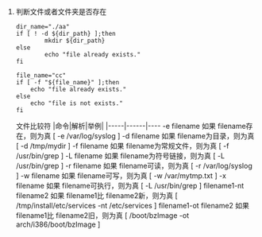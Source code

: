 1. 判断文件或者文件夹是否存在
	```
	dir_name="./aa"
	if [ ! -d ${dir_path} ];then
	        mkdir ${dir_path}
	else
	        echo "file already exists."
	fi
	
	file_name="cc"
	if [ -f "${file_name}" ];then
		echo "file already exists."
	else
		echo "file is not exists."
	fi
	```
	文件比较符
	|命令|解析|举例|
	|-----|------|----
	-e filename  如果 filename存在，则为真  [ -e /var/log/syslog ]
	-d filename  如果 filename为目录，则为真  [ -d /tmp/mydir ]
	-f filename  如果 filename为常规文件，则为真  [ -f /usr/bin/grep ]
	-L filename  如果 filename为符号链接，则为真  [ -L /usr/bin/grep ]
	-r filename  如果 filename可读，则为真  [ -r /var/log/syslog ]
	-w filename  如果 filename可写，则为真  [ -w /var/mytmp.txt ]
	-x filename  如果 filename可执行，则为真  [ -L /usr/bin/grep ]
	filename1-nt filename2  如果 filename1比 filename2新，则为真  [ /tmp/install/etc/services -nt /etc/services ]
	filename1-ot filename2  如果 filename1比 filename2旧，则为真  [ /boot/bzImage -ot arch/i386/boot/bzImage ]


<!--stackedit_data:
eyJoaXN0b3J5IjpbLTE3MzkwODc0NzldfQ==
-->